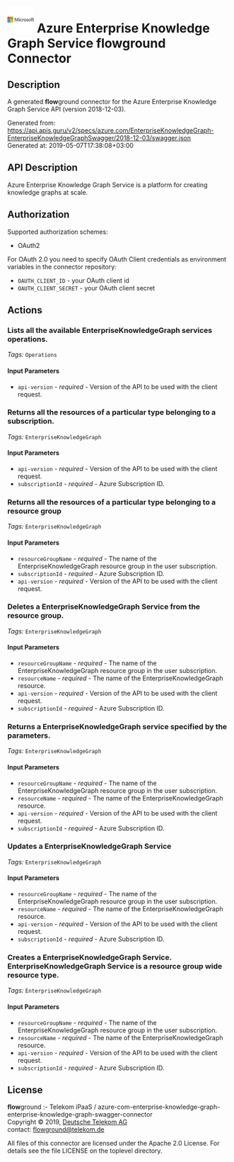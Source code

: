 # ![LOGO](logo.png) Azure Enterprise Knowledge Graph Service **flow**ground Connector

## Description

A generated **flow**ground connector for the Azure Enterprise Knowledge Graph Service API (version 2018-12-03).

Generated from: https://api.apis.guru/v2/specs/azure.com/EnterpriseKnowledgeGraph-EnterpriseKnowledgeGraphSwagger/2018-12-03/swagger.json<br/>
Generated at: 2019-05-07T17:38:08+03:00

## API Description

Azure Enterprise Knowledge Graph Service is a platform for creating knowledge graphs at scale.

## Authorization

Supported authorization schemes:
- OAuth2

For OAuth 2.0 you need to specify OAuth Client credentials as environment variables in the connector repository:
* `OAUTH_CLIENT_ID` - your OAuth client id
* `OAUTH_CLIENT_SECRET` - your OAuth client secret

## Actions

### Lists all the available EnterpriseKnowledgeGraph services operations.

*Tags:* `Operations`

#### Input Parameters
* `api-version` - _required_ - Version of the API to be used with the client request.

### Returns all the resources of a particular type belonging to a subscription.

*Tags:* `EnterpriseKnowledgeGraph`

#### Input Parameters
* `api-version` - _required_ - Version of the API to be used with the client request.
* `subscriptionId` - _required_ - Azure Subscription ID.

### Returns all the resources of a particular type belonging to a resource group

*Tags:* `EnterpriseKnowledgeGraph`

#### Input Parameters
* `resourceGroupName` - _required_ - The name of the EnterpriseKnowledgeGraph resource group in the user subscription.
* `subscriptionId` - _required_ - Azure Subscription ID.
* `api-version` - _required_ - Version of the API to be used with the client request.

### Deletes a EnterpriseKnowledgeGraph Service from the resource group.

*Tags:* `EnterpriseKnowledgeGraph`

#### Input Parameters
* `resourceGroupName` - _required_ - The name of the EnterpriseKnowledgeGraph resource group in the user subscription.
* `resourceName` - _required_ - The name of the EnterpriseKnowledgeGraph resource.
* `api-version` - _required_ - Version of the API to be used with the client request.
* `subscriptionId` - _required_ - Azure Subscription ID.

### Returns a EnterpriseKnowledgeGraph service specified by the parameters.

*Tags:* `EnterpriseKnowledgeGraph`

#### Input Parameters
* `resourceGroupName` - _required_ - The name of the EnterpriseKnowledgeGraph resource group in the user subscription.
* `resourceName` - _required_ - The name of the EnterpriseKnowledgeGraph resource.
* `api-version` - _required_ - Version of the API to be used with the client request.
* `subscriptionId` - _required_ - Azure Subscription ID.

### Updates a EnterpriseKnowledgeGraph Service

*Tags:* `EnterpriseKnowledgeGraph`

#### Input Parameters
* `resourceGroupName` - _required_ - The name of the EnterpriseKnowledgeGraph resource group in the user subscription.
* `resourceName` - _required_ - The name of the EnterpriseKnowledgeGraph resource.
* `api-version` - _required_ - Version of the API to be used with the client request.
* `subscriptionId` - _required_ - Azure Subscription ID.

### Creates a EnterpriseKnowledgeGraph Service. EnterpriseKnowledgeGraph Service is a resource group wide resource type.

*Tags:* `EnterpriseKnowledgeGraph`

#### Input Parameters
* `resourceGroupName` - _required_ - The name of the EnterpriseKnowledgeGraph resource group in the user subscription.
* `resourceName` - _required_ - The name of the EnterpriseKnowledgeGraph resource.
* `api-version` - _required_ - Version of the API to be used with the client request.
* `subscriptionId` - _required_ - Azure Subscription ID.

## License

**flow**ground :- Telekom iPaaS / azure-com-enterprise-knowledge-graph-enterprise-knowledge-graph-swagger-connector<br/>
Copyright © 2019, [Deutsche Telekom AG](https://www.telekom.de)<br/>
contact: flowground@telekom.de

All files of this connector are licensed under the Apache 2.0 License. For details
see the file LICENSE on the toplevel directory.
